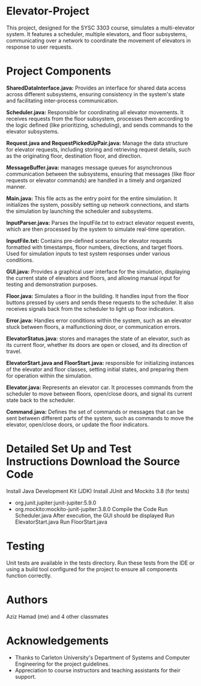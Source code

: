 # Elevator-Project
This project, designed for the SYSC 3303 course, simulates a multi-elevator system. It features a scheduler, multiple elevators, and floor subsystems, communicating over a network to coordinate the movement of elevators in response to user requests.

# Project Components

**SharedDataInterface.java:** Provides an interface for shared data access across different subsystems, ensuring consistency in the system's state and facilitating inter-process communication.

**Scheduler.java:** Responsible for coordinating all elevator movements. It receives requests from the floor subsystem, processes them according to the logic defined (like prioritizing, scheduling), and sends commands to the elevator subsystems.

**Request.java and RequestPickedUpPair.java:** Manage the data structure for elevator requests, including storing and retrieving request details, such as the originating floor, destination floor, and direction.

**MessageBuffer.java:**  manages message queues for asynchronous communication between the subsystems, ensuring that messages (like floor requests or elevator commands) are handled in a timely and organized manner.

**Main.java:** This file acts as the entry point for the entire simulation. It initializes the system, possibly setting up network connections, and starts the simulation by launching the scheduler and subsystems.

**InputParser.java:** Parses the InputFile.txt to extract elevator request events, which are then processed by the system to simulate real-time operation.

**InputFile.txt:** Contains pre-defined scenarios for elevator requests formatted with timestamps, floor numbers, directions, and target floors. Used for simulation inputs to test system responses under various conditions.

**GUI.java:** Provides a graphical user interface for the simulation, displaying the current state of elevators and floors, and allowing manual input for testing and demonstration purposes.

**Floor.java:** Simulates a floor in the building. It handles input from the floor buttons pressed by users and sends these requests to the scheduler. It also receives signals back from the scheduler to light up floor indicators.

**Error.java:**  Handles error conditions within the system, such as an elevator stuck between floors, a malfunctioning door, or communication errors.

**ElevatorStatus.java:**  stores and manages the state of an elevator, such as its current floor, whether its doors are open or closed, and its direction of travel.

**ElevatorStart.java and FloorStart.java:** responsible for initializing instances of the elevator and floor classes, setting initial states, and preparing them for operation within the simulation.

**Elevator.java:** Represents an elevator car. It processes commands from the scheduler to move between floors, open/close doors, and signal its current state back to the scheduler.

**Command.java:** Defines the set of commands or messages that can be sent between different parts of the system, such as commands to move the elevator, open/close doors, or update the floor indicators.

# Detailed Set Up and Test Instructions Download the Source Code
Install Java Development Kit (JDK) Install JUnit and Mockito 3.8 (for tests)
- org.junit.jupiter:junit-jupiter:5.9.0
- org.mockito:mockito-junit-jupiter:3.8.0 Compile the Code
Run Scheduler.java
After execution, the GUI should be displayed Run ElevatorStart.java
Run FloorStart.java

# Testing
Unit tests are available in the tests directory. Run these tests from the IDE or using a build tool configured for the project to ensure all components function correctly.

# Authors
Aziz Hamad (me)
and 4 other classmates

# Acknowledgements
- Thanks to Carleton University's Department of Systems and Computer Engineering for the project guidelines.
- Appreciation to course instructors and teaching assistants for their support.
